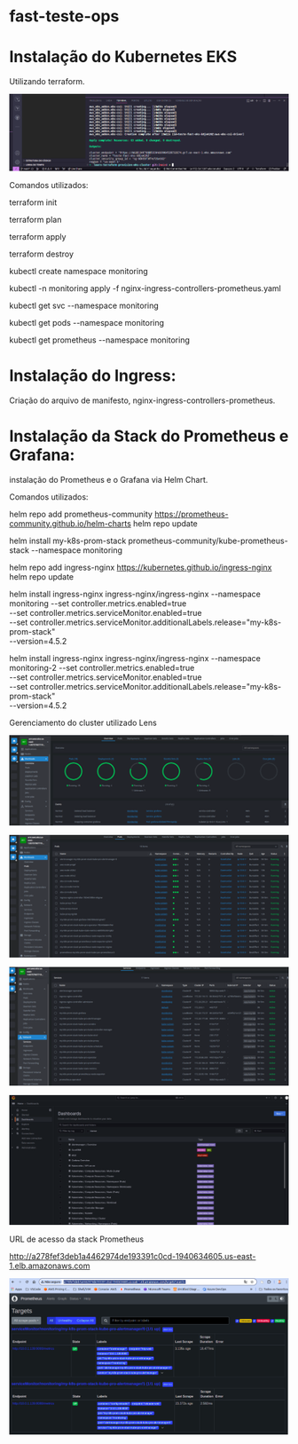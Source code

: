 # fast-teste-ops


# Instalação do Kubernetes EKS

Utilizando terraform.

![alt text](<Captura de tela de 2024-04-16 10-08-26.png>)

Comandos utilizados:

terraform init

terraform plan

terraform apply

terraform destroy

kubectl create namespace monitoring

kubectl -n monitoring apply -f nginx-ingress-controllers-prometheus.yaml

kubectl get svc --namespace monitoring 

kubectl get pods --namespace monitoring

kubectl get prometheus --namespace monitoring

# Instalação do Ingress:

Criação do arquivo de manifesto, nginx-ingress-controllers-prometheus.

# Instalação da Stack do Prometheus e Grafana:

instalação do Prometheus e o Grafana via Helm Chart.

Comandos utilizados:

helm repo add prometheus-community https://prometheus-community.github.io/helm-charts 
helm repo update 


helm install my-k8s-prom-stack prometheus-community/kube-prometheus-stack --namespace monitoring

helm repo add ingress-nginx https://kubernetes.github.io/ingress-nginx 
helm repo update

helm install ingress-nginx ingress-nginx/ingress-nginx --namespace monitoring
--set controller.metrics.enabled=true \
--set controller.metrics.serviceMonitor.enabled=true \
--set controller.metrics.serviceMonitor.additionalLabels.release="my-k8s-prom-stack" \
--version=4.5.2

helm install ingress-nginx ingress-nginx/ingress-nginx --namespace monitoring-2
--set controller.metrics.enabled=true \
--set controller.metrics.serviceMonitor.enabled=true \
--set controller.metrics.serviceMonitor.additionalLabels.release="my-k8s-prom-stack" \
--version=4.5.2

Gerenciamento do cluster utilizado Lens

![alt text](image.png)

![alt text](image-1.png)

![alt text](image-2.png)

![alt text](image-4.png)

URL de acesso da stack Prometheus

http://a278fef3deb1a4462974de193391c0cd-1940634605.us-east-1.elb.amazonaws.com

![alt text](image-3.png)

